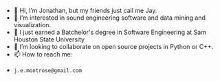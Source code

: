 - 👋 Hi, I’m Jonathan, but my friends just call me Jay.
- 👀 I’m interested in sound engineering software and data mining and visualization.
- 🌱 I just earned a Batchelor's degree in Software Engineering at Sam Houston State University
- 💞️ I’m looking to collaborate on open source projects in Python or C++.
- 📫 How to reach me:
-     j.e.montrose@gmail.com

<!---
jem0ntr053/jem0ntr053 is a ✨ special ✨ repository because its `README.md` (this file) appears on your GitHub profile.
You can click the Preview link to take a look at your changes.
--->
